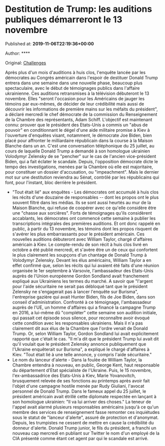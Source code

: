 
# Destitution de Trump: les auditions publiques démarreront le 13 novembre

Published at: **2019-11-06T22:19:36+00:00**

Author: ****

Original: [Challenges](https://www.challenges.fr/monde/destitution-de-trump-les-auditions-publiques-demarreront-le-13-novembre_683491)

Après plus d'un mois d'auditions à huis clos, l'enquête lancée par les démocrates au Congrès américain dans l'espoir de destituer Donald Trump entrera dans une semaine dans une nouvelle phase, beaucoup plus spectaculaire, avec le début de témoignages publics dans l'affaire ukrainienne.
Ces auditions retransmises à la télévision débuteront le 13 novembre. Elles "seront l'occasion pour les Américains de jauger les témoins par eux-mêmes, de décider de leur crédibilité mais aussi de découvrir les informations de première mains sur les méfaits du président", a déclaré mercredi le chef démocrate de la commission du Renseignement de la Chambre des représentants, Adam Schiff.
L'objectif est maintenant connu: prouver que le président des Etats-Unis a commis un "abus de pouvoir" en conditionnant le dégel d'une aide militaire promise à Kiev à l'ouverture d'enquêtes visant, notamment, le démocrate Joe Biden, bien placé pour affronter le milliardaire républicain dans la course à la Maison Blanche dans un an.
C'est une conversation téléphonique du 25 juillet, au cours de laquelle Donald Trump a demandé à son homologue ukrainien Volodymyr Zelensky de se "pencher" sur le cas de l'ancien vice-président Biden, qui a fait éclater le scandale.
Depuis, l'opposition démocrate dicte le tempo des investigations, menées par la Chambre où elle est majoritaire, pour constituer un dossier d'accusation, ou "impeachment". Mais le dernier mot sur une destitution reviendra au Sénat, contrôlé par les républicains qui font, pour l'instant, bloc derrière le président.
- "Tout était lié" aux enquêtes -
Les démocrates ont accumulé à huis clos les récits d'une douzaine de responsables -- dont les propos ont le plus souvent filtré dans les médias. Ils se sont aussi heurtés au mur de la Maison Blanche, qui refuse de coopérer avec ce qu'elle considère être une "chasse aux sorcières".
Forts de témoignages qu'ils considèrent accablants, les démocrates ont commencé cette semaine à publier les transcriptions intégrales des premières auditions.
Et ont donc rappelé en public, à partir du 13 novembre, les témoins dont les propos risquent de s'avérer les plus embarrassants pour le président américain.
Ces nouvelles auditions débuteront avec William Taylor, chargé d'affaires américain à Kiev.
Le compte-rendu de son récit à huis clos livré en octobre a été publié mercredi, et s'avère être un de ceux qui confortent le plus clairement les soupçons d'un chantage de Donald Trump à Volodymyr Zelensky.
Devant les élus américains, William Taylor a en effet confirmé que, selon les récits qui lui avaient été faits d'une réunion organisée le 1er septembre à Varsovie, l'ambassadeur des Etats-Unis auprès de l'Union européenne Gordon Sondland avait franchement expliqué aux Ukrainiens les termes du marché. A savoir que "l'argent pour l'aide sécuritaire ne serait pas débloqué tant que le président Zelensky ne s'engagerait pas à lancer l'enquête sur Burisma", l'entreprise gazière qui avait Hunter Biden, fils de Joe Biden, dans son conseil d'administration.
Confronté à ce témoignage, l'ambassadeur auprès de l'UE, un homme d'affaires qui a financé la campagne Trump en 2016, a lui-même dû "compléter" cette semaine son audition initiale, qui passait cet épisode sous silence, pour reconnaître avoir évoqué cette condition avec les responsables ukrainiens. Mais il n'a pas clairement dit aux élus de la Chambre que l'ordre venait de Donald Trump.
Or, selon William Taylor, Gordon Sondland lui avait explicitement rapporté que c'était le cas. "Il m'a dit que le président Trump lui avait dit qu'il voulait que le président Zelensky annonce publiquement que l'Ukraine enquêterait sur Burisma", a expliqué le chargé d'affaires à Kiev. "Tout était lié à une telle annonce, y compris l'aide sécuritaire."
- Le nom du lanceur d'alerte -
Dans la foulée de William Taylor, la Chambre entendra à nouveau, en public, George Kent, haut responsable du département d'Etat spécialiste de l'Ukraine. Puis, le 15 novembre, l'ex-ambassadrice des Etats-Unis à Kiev, Marie Yovanovitch, brusquement relevée de ses fonctions au printemps après avoir fait l'objet d'une campagne hostile menée par Rudy Giuliani, l'avocat personnel de Donald Trump.
Dans le fameux appel du 25 juillet, le président américain avait étrillé cette diplomate respectée en lançant à son homologue ukrainien: "Il va lui arriver des choses."
La teneur de l'appel avait alarmé plusieurs responsables américains jusqu'à ce qu'un membre des services de renseignement fasse remonter ces inquiétudes sous le statut de "lanceur d'alerte", assuré de protection et d'anonymat.
Depuis, les trumpistes ne cessent de mettre en cause la crédibilité du donneur d'alerte.
Donald Trump junior, le fils du président, a franchi un nouveau cap mercredi en publiant sur Twitter le nom d'un employé de la CIA présenté comme étant cet agent par qui le scandale est arrivé.
